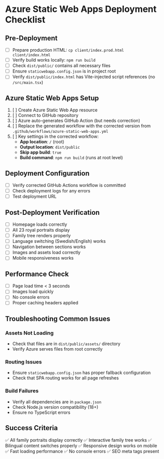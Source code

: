 # Azure Static Web Apps Deployment Checklist

## Pre-Deployment
- [ ] Prepare production HTML: `cp client/index.prod.html client/index.html`
- [ ] Verify build works locally: `npm run build`
- [ ] Check `dist/public/` contains all necessary files
- [ ] Ensure `staticwebapp.config.json` is in project root
- [ ] Verify `dist/public/index.html` has Vite-injected script references (no `/src/main.tsx`)

## Azure Static Web Apps Setup
1. [ ] Create Azure Static Web App resource
2. [ ] Connect to GitHub repository
3. [ ] Azure auto-generates GitHub Action (but needs correction)
4. [ ] Replace the generated workflow with the corrected version from `.github/workflows/azure-static-web-apps.yml`
5. [ ] Key settings in the corrected workflow:
   - **App location**: `/` (root)
   - **Output location**: `dist/public`
   - **Skip app build**: `true`
   - **Build command**: `npm run build` (runs at root level)

## Deployment Configuration
- [ ] Verify corrected GitHub Actions workflow is committed
- [ ] Check deployment logs for any errors
- [ ] Test deployment URL

## Post-Deployment Verification
- [ ] Homepage loads correctly
- [ ] All 23 royal portraits display
- [ ] Family tree renders properly
- [ ] Language switching (Swedish/English) works
- [ ] Navigation between sections works
- [ ] Images and assets load correctly
- [ ] Mobile responsiveness works

## Performance Check
- [ ] Page load time < 3 seconds
- [ ] Images load quickly
- [ ] No console errors
- [ ] Proper caching headers applied

## Troubleshooting Common Issues

### Assets Not Loading
- Check that files are in `dist/public/assets/` directory
- Verify Azure serves files from root correctly

### Routing Issues
- Ensure `staticwebapp.config.json` has proper fallback configuration
- Check that SPA routing works for all page refreshes

### Build Failures
- Verify all dependencies are in `package.json`
- Check Node.js version compatibility (18+)
- Ensure no TypeScript errors

## Success Criteria
✅ All family portraits display correctly
✅ Interactive family tree works
✅ Bilingual content switches properly
✅ Responsive design works on mobile
✅ Fast loading performance
✅ No console errors
✅ SEO meta tags present